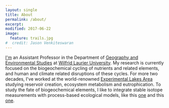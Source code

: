 ```yaml
---
layout: single
title: About
permalink: /about/
excerpt: 
modified: 2017-06-22
image:
  feature: trails.jpg
#  credit: Jason Venkiteswaran
---
```


[I'm](https://wlu.ca/jvenkiteswaran) an Assistant Professor in the Department of [Geography and Environmental Studies](https://wlu.ca/ges) at [Wilfrid Laurier University](https://wlu.ca/jvenkiteswaran). My research is currently focused on the biogeochemical cycling of nutrients and related elements, and human and climate related disruptions of these cycles. For more two decades, I've worked at the world-renowned [Experimental Lakes Area](http://www.iisd.org/ela/) studying reservoir creation, ecosystem metabolism and eutrophication. To study the fate of biogeochemical elements, I like to integrate stable isotope measurements with process-based ecological models, like this [one](https://scholar.google.ca/citations?view_op=view_citation&hl=en&user=4FQ_rQsAAAAJ&citation_for_view=4FQ_rQsAAAAJ:u5HHmVD_uO8C) and this [one](https://doi.org/10.1002/2015JG003065).
